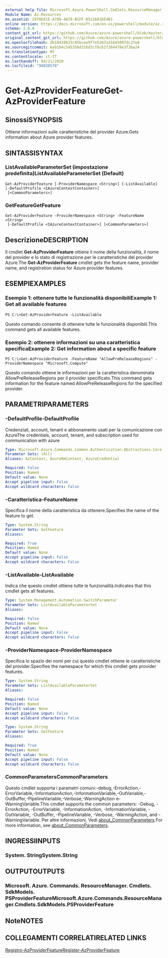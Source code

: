 ```yaml
---
external help file: Microsoft.Azure.PowerShell.Cmdlets.ResourceManager.dll-Help.xml
Module Name: Az.Resources
ms.assetid: 2970E81E-A788-4829-B1FF-B522A91DE4B1
online version: https://docs.microsoft.com/en-us/powershell/module/az.resources/get-azproviderfeature
schema: 2.0.0
content_git_url: https://github.com/Azure/azure-powershell/blob/master/src/Resources/Resources/help/Get-AzProviderFeature.md
original_content_git_url: https://github.com/Azure/azure-powershell/blob/master/src/Resources/Resources/help/Get-AzProviderFeature.md
ms.openlocfilehash: db18420623c85bcee9f7e52031d1645097dc2fe0
ms.sourcegitcommit: 6a91b4c545350d316d3cf8c62f384478e3f3ba24
ms.translationtype: MT
ms.contentlocale: it-IT
ms.lasthandoff: 04/21/2020
ms.locfileid: "94020578"
---
```

# <span data-ttu-id="79493-101">Get-AzProviderFeature</span><span class="sxs-lookup"><span data-stu-id="79493-101">Get-AzProviderFeature</span></span>

## <span data-ttu-id="79493-102">Sinossi</span><span class="sxs-lookup"><span data-stu-id="79493-102">SYNOPSIS</span></span>
<span data-ttu-id="79493-103">Ottiene informazioni sulle caratteristiche del provider Azure.</span><span class="sxs-lookup"><span data-stu-id="79493-103">Gets information about Azure provider features.</span></span>

## <span data-ttu-id="79493-104">SINTASSI</span><span class="sxs-lookup"><span data-stu-id="79493-104">SYNTAX</span></span>

### <span data-ttu-id="79493-105">ListAvailableParameterSet (impostazione predefinita)</span><span class="sxs-lookup"><span data-stu-id="79493-105">ListAvailableParameterSet (Default)</span></span>
```
Get-AzProviderFeature [-ProviderNamespace <String>] [-ListAvailable] [-DefaultProfile <IAzureContextContainer>]
 [<CommonParameters>]
```

### <span data-ttu-id="79493-106">GetFeature</span><span class="sxs-lookup"><span data-stu-id="79493-106">GetFeature</span></span>
```
Get-AzProviderFeature -ProviderNamespace <String> -FeatureName <String>
 [-DefaultProfile <IAzureContextContainer>] [<CommonParameters>]
```

## <span data-ttu-id="79493-107">Descrizione</span><span class="sxs-lookup"><span data-stu-id="79493-107">DESCRIPTION</span></span>
<span data-ttu-id="79493-108">Il cmdlet **Get-AzProviderFeature** ottiene il nome della funzionalità, il nome del provider e lo stato di registrazione per le caratteristiche del provider Azure.</span><span class="sxs-lookup"><span data-stu-id="79493-108">The **Get-AzProviderFeature** cmdlet gets the feature name, provider name, and registration status for Azure provider features.</span></span>

## <span data-ttu-id="79493-109">ESEMPI</span><span class="sxs-lookup"><span data-stu-id="79493-109">EXAMPLES</span></span>

### <span data-ttu-id="79493-110">Esempio 1: ottenere tutte le funzionalità disponibili</span><span class="sxs-lookup"><span data-stu-id="79493-110">Example 1: Get all available features</span></span>
```
PS C:\>Get-AzProviderFeature -ListAvailable
```

<span data-ttu-id="79493-111">Questo comando consente di ottenere tutte le funzionalità disponibili.</span><span class="sxs-lookup"><span data-stu-id="79493-111">This command gets all available features.</span></span>

### <span data-ttu-id="79493-112">Esempio 2: ottenere informazioni su una caratteristica specifica</span><span class="sxs-lookup"><span data-stu-id="79493-112">Example 2: Get information about a specific feature</span></span>
```
PS C:\>Get-AzProviderFeature -FeatureName "AllowPreReleaseRegions" -ProviderNamespace "Microsoft.Compute"
```

<span data-ttu-id="79493-113">Questo comando ottiene le informazioni per la caratteristica denominata AllowPreReleaseRegions per il provider specificato.</span><span class="sxs-lookup"><span data-stu-id="79493-113">This command gets information for the feature named AllowPreReleaseRegions for the specified provider.</span></span>

## <span data-ttu-id="79493-114">PARAMETRI</span><span class="sxs-lookup"><span data-stu-id="79493-114">PARAMETERS</span></span>

### <span data-ttu-id="79493-115">-DefaultProfile</span><span class="sxs-lookup"><span data-stu-id="79493-115">-DefaultProfile</span></span>
<span data-ttu-id="79493-116">Credenziali, account, tenant e abbonamento usati per la comunicazione con Azure</span><span class="sxs-lookup"><span data-stu-id="79493-116">The credentials, account, tenant, and subscription used for communication with azure</span></span>

```yaml
Type: Microsoft.Azure.Commands.Common.Authentication.Abstractions.Core.IAzureContextContainer
Parameter Sets: (All)
Aliases: AzContext, AzureRmContext, AzureCredential

Required: False
Position: Named
Default value: None
Accept pipeline input: False
Accept wildcard characters: False
```

### <span data-ttu-id="79493-117">-Caratteristica</span><span class="sxs-lookup"><span data-stu-id="79493-117">-FeatureName</span></span>
<span data-ttu-id="79493-118">Specifica il nome della caratteristica da ottenere.</span><span class="sxs-lookup"><span data-stu-id="79493-118">Specifies the name of the feature to get.</span></span>

```yaml
Type: System.String
Parameter Sets: GetFeature
Aliases:

Required: True
Position: Named
Default value: None
Accept pipeline input: False
Accept wildcard characters: False
```

### <span data-ttu-id="79493-119">-ListAvailable</span><span class="sxs-lookup"><span data-stu-id="79493-119">-ListAvailable</span></span>
<span data-ttu-id="79493-120">Indica che questo cmdlet ottiene tutte le funzionalità.</span><span class="sxs-lookup"><span data-stu-id="79493-120">Indicates that this cmdlet gets all features.</span></span>

```yaml
Type: System.Management.Automation.SwitchParameter
Parameter Sets: ListAvailableParameterSet
Aliases:

Required: False
Position: Named
Default value: None
Accept pipeline input: False
Accept wildcard characters: False
```

### <span data-ttu-id="79493-121">-ProviderNamespace</span><span class="sxs-lookup"><span data-stu-id="79493-121">-ProviderNamespace</span></span>
<span data-ttu-id="79493-122">Specifica lo spazio dei nomi per cui questo cmdlet ottiene le caratteristiche del provider.</span><span class="sxs-lookup"><span data-stu-id="79493-122">Specifies the namespace for which this cmdlet gets provider features.</span></span>

```yaml
Type: System.String
Parameter Sets: ListAvailableParameterSet
Aliases:

Required: False
Position: Named
Default value: None
Accept pipeline input: False
Accept wildcard characters: False
```

```yaml
Type: System.String
Parameter Sets: GetFeature
Aliases:

Required: True
Position: Named
Default value: None
Accept pipeline input: False
Accept wildcard characters: False
```

### <span data-ttu-id="79493-123">CommonParameters</span><span class="sxs-lookup"><span data-stu-id="79493-123">CommonParameters</span></span>
<span data-ttu-id="79493-124">Questo cmdlet supporta i parametri comuni:-debug,-ErrorAction,-ErrorVariable,-InformationAction,-InformationVariable,-OutVariable,-OutBuffer,-PipelineVariable,-Verbose,-WarningAction e-WarningVariable.</span><span class="sxs-lookup"><span data-stu-id="79493-124">This cmdlet supports the common parameters: -Debug, -ErrorAction, -ErrorVariable, -InformationAction, -InformationVariable, -OutVariable, -OutBuffer, -PipelineVariable, -Verbose, -WarningAction, and -WarningVariable.</span></span> <span data-ttu-id="79493-125">Per altre informazioni, Vedi [about_CommonParameters](http://go.microsoft.com/fwlink/?LinkID=113216).</span><span class="sxs-lookup"><span data-stu-id="79493-125">For more information, see [about_CommonParameters](http://go.microsoft.com/fwlink/?LinkID=113216).</span></span>

## <span data-ttu-id="79493-126">INGRESSI</span><span class="sxs-lookup"><span data-stu-id="79493-126">INPUTS</span></span>

### <span data-ttu-id="79493-127">System. String</span><span class="sxs-lookup"><span data-stu-id="79493-127">System.String</span></span>

## <span data-ttu-id="79493-128">OUTPUT</span><span class="sxs-lookup"><span data-stu-id="79493-128">OUTPUTS</span></span>

### <span data-ttu-id="79493-129">Microsoft. Azure. Commands. ResourceManager. Cmdlets. SdkModels. PSProviderFeature</span><span class="sxs-lookup"><span data-stu-id="79493-129">Microsoft.Azure.Commands.ResourceManager.Cmdlets.SdkModels.PSProviderFeature</span></span>

## <span data-ttu-id="79493-130">Note</span><span class="sxs-lookup"><span data-stu-id="79493-130">NOTES</span></span>

## <span data-ttu-id="79493-131">COLLEGAMENTI CORRELATI</span><span class="sxs-lookup"><span data-stu-id="79493-131">RELATED LINKS</span></span>

[<span data-ttu-id="79493-132">Registro-AzProviderFeature</span><span class="sxs-lookup"><span data-stu-id="79493-132">Register-AzProviderFeature</span></span>](./Register-AzProviderFeature.md)


